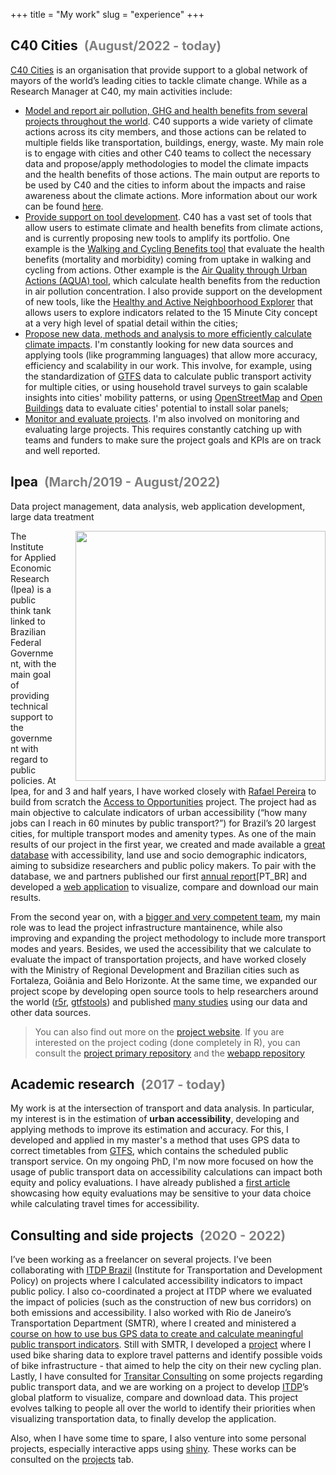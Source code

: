 +++
title = "My work"
slug = "experience"
+++

## C40 Cities <span style="color: grey; font-size: 20px; margin-left: 5px">(August/2022 - today)</span> <a name="experience_c40"></a>

[C40 Cities](https://www.c40.org/about-c40/) is an organisation that provide support to a global network of mayors of the world’s leading cities to tackle climate change. While as a Research Manager at C40, my main activities include:

- [Model and report air pollution, GHG and health benefits from several projects throughout the world](). C40 supports a wide variety of climate actions across its city members, and those actions can be related to multiple fields like transportation, buildings, energy, waste. My main role is to engage with cities and other C40 teams to collect the necessary data and propose/apply methodologies to model the climate impacts and the health benefits of those actions. The main output are reports to be used by C40 and the cities to inform about the impacts and raise awareness about the climate actions. More information about our work can be found [here](https://www.c40.org/benefits-urban-climate-action/).
- [Provide support on tool development](). C40 has a vast set of tools that allow users to estimate climate and health benefits from climate actions, and is currently proposing new tools to amplify its portfolio. One example is the [Walking and Cycling Benefits tool](https://www.c40knowledgehub.org/s/article/Walking-and-Cycling-Benefits-Tool?language=en_US) that evaluate the health benefits (mortality and morbidity) coming from uptake in walking and cycling from actions. Other example is the [Air Quality through Urban Actions (AQUA) tool](https://www.c40knowledgehub.org/s/article/AQUA-Air-Quality-through-Urban-Actions-tool?language=en_US), which calculate health benefits from the reduction in air pollution concentration. I also provide support on the development of new tools, like the [Healthy and Active Neighboorhood Explorer]() that allows users to explore indicators related to the 15 Minute City concept at a very high level of spatial detail within the cities;  
- [Propose new data, methods and analysis to more efficiently calculate climate impacts](). I'm constantly looking for new data sources and applying tools (like programming languages) that allow more accuracy, efficiency and scalability in our work. This involve, for example, using the standardization of [GTFS](https://developers.google.com/transit/gtfs) data to calculate public transport activity for multiple cities, or using household travel surveys to gain scalable insights into cities' mobility patterns, or using [OpenStreetMap](https://www.openstreetmap.org/) and [Open Buildings](https://sites.research.google/open-buildings/) data to evaluate cities' potential to install solar panels; 
- [Monitor and evaluate projects](). I'm also involved on monitoring and evaluating large projects. This requires constantly catching up with teams and funders to make sure the project goals and KPIs are on track and well reported. 

## Ipea <span style="color: grey; font-size: 20px; margin-left: 5px">(March/2019 - August/2022)</span><a name="experience_ipea"></a>

Data project management, data analysis, web application development, large data treatment

  <img src="https://www.ipea.gov.br/acessooportunidades/img/gif_cidades.gif " width=400 style="float: right; margin-left: 30px; border: solid 1 px;">

The Institute for Applied Economic Research (Ipea) is a public think tank linked to Brazilian Federal Government, with the main goal of providing technical support to the government with regard to public policies. At Ipea, for and 3 and half years, I have worked closely with [Rafael Pereira](https://www.urbandemographics.org/about/) to build from scratch the  [Access to Opportunities](https://www.ipea.gov.br/acessooportunidades/en/) project. The project had as main objective to calculate indicators of urban accessibility (“how many jobs can I reach in 60 minutes by public transport?”) for Brazil’s 20 largest cities, for multiple transport modes and amenity types. As one of the main results of our project in the first year, we created and made available a [great database](https://www.ipea.gov.br/acessooportunidades/en/dados/) with accessibility, land use and socio demographic indicators, aiming to subsidize researchers and public policy makers. To pair with the database, we and partners published our first [annual report](https://www.ipea.gov.br/acessooportunidades/publication/2019_td2535/)[PT_BR] and developed a [web application](https://www.ipea.gov.br/acessooportunidades/en/mapa/) to visualize, compare and download our main results.

From the second year on, with a [bigger and very competent team](https://www.ipea.gov.br/acessooportunidades/en/equipe/), my main role was to lead the project infrastructure  mantainence, while also improving and expanding the project methodology to include more transport modes and years. Besides, we used the accessibility that we calculate to evaluate the impact of transportation projects, and have worked closely with the Ministry of Regional Development and Brazilian cities such as Fortaleza, Goiânia and Belo Horizonte. At the same time, we expanded our project scope by developing open source tools to help researchers around the world ([r5r](https://github.com/ipeaGIT/r5r), [gtfstools](https://github.com/ipeaGIT/gtfstools)) and published [many studies](https://www.ipea.gov.br/acessooportunidades/en/publicacoes/) using our data and other data sources.

<!--- <div style = "background-color: white; border: 0; border-style: solid; border-color: grey; border-radius: 2px; padding: 10px; box-shadow: 0 2px 8px rgb(0 0 0 / 0.2); background-color: grey15"> --->

>You can also find out more on the [project website](https://www.ipea.gov.br/acessooportunidades/en/). If you are interested on the project coding (done completely in R), you can consult the [project primary repository](https://github.com/ipeaGIT/acesso_oport) and the [webapp repository](https://github.com/ipeaGIT/acesso_app)


<!--- </div> --->

## Academic research <span style="color: grey; font-size: 20px; margin-left: 5px">(2017 - today)</span> <a name="experience_academic"></a>

My work is at the intersection of transport and data analysis. In particular, my interest is in the estimation of **urban accessibility**, developing and applying methods to improve its estimation and accuracy.
For this, I developed and applied in my master's a method that uses GPS data to correct timetables from [GTFS](https://developers.google.com/transit/gtfs), which contains the scheduled public transport service. On my ongoing PhD, I'm now more focused on how the usage of public transport data on accessibility calculations can impact both equity and policy evaluations. I have already published a [first article](https://www.sciencedirect.com/science/article/pii/S0966692323000625) showcasing how equity evaluations may be sensitive to your data choice while calculating travel times for accessibility.


## Consulting and side projects <span style="color: grey; font-size: 20px; margin-left: 5px">(2020 - 2022)</span> <a name="experience_consulting"></a>

I’ve been working as a freelancer on several projects. I’ve been collaborating with [ITDP Brazil](https://itdpbrasil.org/) (Institute for Transportation and Development Policy) on projects where I calculated accessibility indicators to impact public policy. I also co-coordinated a project at ITDP where we evaluated the impact of policies (such as the construction of new bus corridors) on both emissions and accessibility. I also worked with Rio de Janeiro’s Transportation Department
(SMTR), where I created and ministered a [course on how to use bus GPS data to create and calculate meaningful public transport indicators](https://github.com/kauebraga/curso_r_transportes). Still with SMTR, I developed a [project](https://github.com/kauebraga/smtr_malha_cicloviaria) where I used bike sharing data to explore travel patterns and identify possible voids of bike infrastructure - that aimed to help the city on their new cycling plan. Lastly, I have consulted for [Transitar Consulting](https://www.transitarconsultoria.com/) on some projects regarding public transport data, and we are working on a project to develop [ITDP](https://www.itdp.org/)’s global platform to visualize, compare and download data. This project evolves talking to people all over the world to identify their priorities when visualizing transportation data, to finally develop the application.

Also, when I have some time to spare, I also venture into some personal projects, especially interactive apps using [shiny](https://shiny.rstudio.com/). These works can be consulted on the [projects](/projects) tab.

<!---
</div>
  </div>
</div>

  <div class="accordion" id="accordionExample1" style = "padding-top: 50px">
  <div class="accordion-item">
    <h1 class="accordion-header" id="headingOne1">
      <button class="accordion-button" type="button" data-bs-toggle="collapse" data-bs-target="#collapseOne1" aria-expanded="true" aria-controls="collapseOne">
        My Skillset
      </button>
    </h1>
    <div id="collapseOne1" class="accordion-collapse collapse show" aria-labelledby="headingOne" data-bs-parent="#accordionExample1">
      <div class="accordion-body">

Given my experience and, I can highlight a few skills that set me apart:

## Soft skills

- [Independence](): I have always worked on positions that gave me great liberty while choosing the topics that I wanted to focus my work and managing my time. This was a great fit to my actual preferences while working in my career, and also gave me the opportunity to improve my work management skills; 
- [Ability to (self) learn](): I have always enjoyed to learn hard things by myself. This has been the case for multiple softwares, programming languages and frameworks. This has helped my tremendously while progressing in my career, aligned with 

## Hard skills
- [Profiency working with R](): I have developed a great capacity of seamlessly, efficiently working with R;
- **Experience developing web apllications with Shiny**:


</div>
  </div>
</div>

--->